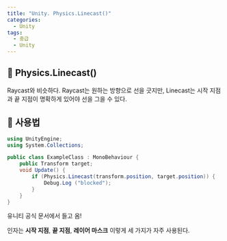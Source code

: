 ```yaml
---
title: "Unity. Physics.Linecast()"
categories:
  - Unity
tags:
  - 중급
  - Unity
---
```


## 🌟 Physics.Linecast()

Raycast와 비슷하다. Raycast는 원하는 방향으로 선을 긋지만, Linecast는 시작 지점과 끝 지점이 명확하게 있어야 선을 그을 수 있다.

## 🌟 사용법

```c#
using UnityEngine;
using System.Collections;

public class ExampleClass : MonoBehaviour {
    public Transform target;
    void Update() {
        if (Physics.Linecast(transform.position, target.position)) {
            Debug.Log ("blocked");
        }
    }
}
```

유니티 공식 문서에서 들고 옴!

인자는 **시작 지점**, **끝 지점**, **레이어 마스크** 이렇게 세 가지가 자주 사용된다.